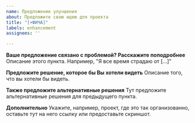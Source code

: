 ```yaml
---
name: Предложение улучшения
about: Предложите свою идею для проекта
title: "[+ФИЧА]"
labels: enhancement
assignees: ''

---
```


**Ваше предложение связано с проблемой? Расскажите поподробнее**
Описание этого пункта. Например, "Я все время страдаю от [...]"

**Предложите решение, которое бы Вы хотели видеть**
Описание того, что вы хотели бы видеть.

**Также предложите альтернативные решения**
Тут предложите альтернативные решения для предыдущего пункта.

**Дополнительно**
Укажите, например, проект, где это так организованно, оставьте тут на него ссылку или предоставьте скриншот.
